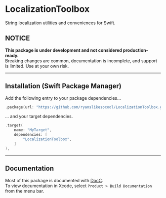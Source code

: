 # LocalizationToolbox

String localization utilities and conveniences for Swift.


## NOTICE

**This package is under development and not considered production-ready.**<br/>
Breaking changes are common, documentation is incomplete, and support is limited.  Use at your own risk.

---


## Installation (Swift Package Manager)

Add the following entry to your package dependencies...
```swift
.package(url: "https://github.com/ryanslikesocool/LocalizationToolbox.git", from: "0.0.5"),
```
... and your target dependencies.
```swift
.target(
	name: "MyTarget",
	dependencies: [
		"LocalizationToolbox",
	]
),
```


---

## Documentation

Most of this package is documented with
[DocC](https://www.swift.org/documentation/docc/)\.
<br/>
To view documentation in Xcode, select `Product > Build Documentation` from the menu bar.
